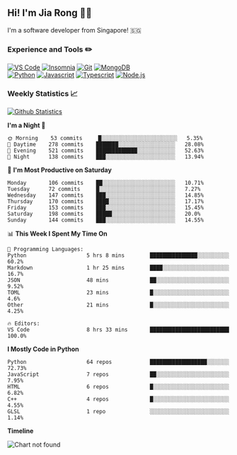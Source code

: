 ## Hi! I'm Jia Rong 👋🏻

I'm a software developer from Singapore! 🇸🇬

### Experience and Tools ✏️
[![VS Code](https://img.shields.io/badge/VS%20Code-007acc?style=for-the-badge&logo=visual-studio-code&logoColor=white)](https://code.visualstudio.com)
[![Insomnia](https://img.shields.io/badge/Insomina-5849be?style=for-the-badge&logo=insomnia&logoColor=white)](https://insomnia.rest/)
[![Git](https://img.shields.io/badge/Git-f05032?style=for-the-badge&logo=git&logoColor=white)](https://git-scm.com/)
[![MongoDB](https://img.shields.io/badge/MongoDB-47a248?style=for-the-badge&logo=mongodb&logoColor=white)](https://www.mongodb.com/)    
[![Python](https://img.shields.io/badge/Python-3776ab?style=for-the-badge&logo=python&logoColor=white)](https://www.python.org/)
[![Javascript](https://img.shields.io/badge/Javascript-f7df1e?style=for-the-badge&logo=javascript&logoColor=white)](https://developer.mozilla.org/en-US/docs/Web/JavaScript)
[![Typescript](https://img.shields.io/badge/Typescript-007acc?style=for-the-badge&logo=typescript&logoColor=white)](https://www.typescriptlang.org/)
[![Node.js](https://img.shields.io/badge/Node.js-339933?style=for-the-badge&logo=node.js&logoColor=white)](https://nodejs.org/en/)

### Weekly Statistics 📈
[![Github Statistics](https://github-readme-stats.vercel.app/api?username=fourjr&count_private=true)](https://github.com/anuraghazra/github-readme-stats)

<!--START_SECTION:waka-->
**I'm a Night 🦉** 

```text
🌞 Morning    53 commits     █░░░░░░░░░░░░░░░░░░░░░░░░   5.35% 
🌆 Daytime    278 commits    ███████░░░░░░░░░░░░░░░░░░   28.08% 
🌃 Evening    521 commits    █████████████░░░░░░░░░░░░   52.63% 
🌙 Night      138 commits    ███░░░░░░░░░░░░░░░░░░░░░░   13.94%

```
📅 **I'm Most Productive on Saturday** 

```text
Monday       106 commits    ██░░░░░░░░░░░░░░░░░░░░░░░   10.71% 
Tuesday      72 commits     █░░░░░░░░░░░░░░░░░░░░░░░░   7.27% 
Wednesday    147 commits    ███░░░░░░░░░░░░░░░░░░░░░░   14.85% 
Thursday     170 commits    ████░░░░░░░░░░░░░░░░░░░░░   17.17% 
Friday       153 commits    ███░░░░░░░░░░░░░░░░░░░░░░   15.45% 
Saturday     198 commits    █████░░░░░░░░░░░░░░░░░░░░   20.0% 
Sunday       144 commits    ███░░░░░░░░░░░░░░░░░░░░░░   14.55%

```


📊 **This Week I Spent My Time On** 

```text
💬 Programming Languages: 
Python                   5 hrs 8 mins        ███████████████░░░░░░░░░░   60.2% 
Markdown                 1 hr 25 mins        ████░░░░░░░░░░░░░░░░░░░░░   16.7% 
JSON                     48 mins             ██░░░░░░░░░░░░░░░░░░░░░░░   9.52% 
TOML                     23 mins             █░░░░░░░░░░░░░░░░░░░░░░░░   4.6% 
Other                    21 mins             █░░░░░░░░░░░░░░░░░░░░░░░░   4.25%

🔥 Editors: 
VS Code                  8 hrs 33 mins       █████████████████████████   100.0%

```

**I Mostly Code in Python** 

```text
Python                   64 repos            ██████████████████░░░░░░░   72.73% 
JavaScript               7 repos             ██░░░░░░░░░░░░░░░░░░░░░░░   7.95% 
HTML                     6 repos             █░░░░░░░░░░░░░░░░░░░░░░░░   6.82% 
C++                      4 repos             █░░░░░░░░░░░░░░░░░░░░░░░░   4.55% 
GLSL                     1 repo              ░░░░░░░░░░░░░░░░░░░░░░░░░   1.14%

```


**Timeline**

![Chart not found](https://github.com/fourjr/fourjr/blob/master/charts/bar_graph.png) 


<!--END_SECTION:waka-->
